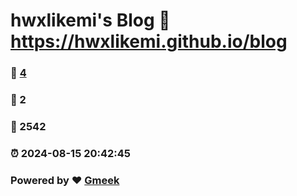 # hwxlikemi's Blog :link: https://hwxlikemi.github.io/blog 
### :page_facing_up: [4](https://hwxlikemi.github.io/blog/tag.html) 
### :speech_balloon: 2 
### :hibiscus: 2542 
### :alarm_clock: 2024-08-15 20:42:45 
### Powered by :heart: [Gmeek](https://github.com/Meekdai/Gmeek)
